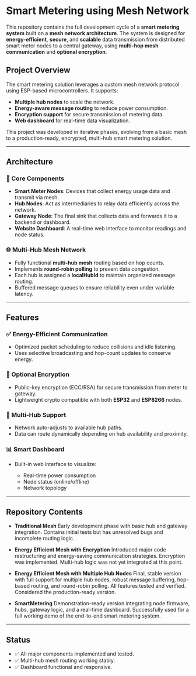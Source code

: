 # Smart Metering using Mesh Network

This repository contains the full development cycle of a **smart metering system** built on a **mesh network architecture**. The system is designed for **energy-efficient**, **secure**, and **scalable** data transmission from distributed smart meter nodes to a central gateway, using **multi-hop mesh communication** and **optional encryption**.

## Project Overview

The smart metering solution leverages a custom mesh network protocol using ESP-based microcontrollers. It supports:

* **Multiple hub nodes** to scale the network.
* **Energy-aware message routing** to reduce power consumption.
* **Encryption support** for secure transmission of metering data.
* **Web dashboard** for real-time data visualization.

This project was developed in iterative phases, evolving from a basic mesh to a production-ready, encrypted, multi-hub smart metering solution.

---

## Architecture

### 🔧 Core Components

* **Smart Meter Nodes**: Devices that collect energy usage data and transmit via mesh.
* **Hub Nodes**: Act as intermediaries to relay data efficiently across the network.
* **Gateway Node**: The final sink that collects data and forwards it to a backend or dashboard.
* **Website Dashboard**: A real-time web interface to monitor readings and node status.

### 🌐 Multi-Hub Mesh Network

* Fully functional **multi-hub mesh** routing based on hop counts.
* Implements **round-robin polling** to prevent data congestion.
* Each hub is assigned a **localHubId** to maintain organized message routing.
* Buffered message queues to ensure reliability even under variable latency.

---

## Features

### ✅ Energy-Efficient Communication

* Optimized packet scheduling to reduce collisions and idle listening.
* Uses selective broadcasting and hop-count updates to conserve energy.

### 🔐 Optional Encryption

* Public-key encryption (ECC/RSA) for secure transmission from meter to gateway.
* Lightweight crypto compatible with both **ESP32** and **ESP8266** nodes.

### 🔁 Multi-Hub Support

* Network auto-adjusts to available hub paths.
* Data can route dynamically depending on hub availability and proximity.

### 📊 Smart Dashboard

* Built-in web interface to visualize:

  * Real-time power consumption
  * Node status (online/offline)
  * Network topology

---

## Repository Contents

* **Traditional Mesh**
  Early development phase with basic hub and gateway integration. Contains initial tests but has unresolved bugs and incomplete routing logic.

* **Energy Efficient Mesh with Encryption**
  Introduced major code restructuring and energy-saving communication strategies. Encryption was implemented. Multi-hub logic was not yet integrated at this point.

* **Energy Efficient Mesh with Multiple Hub Nodes**
  Final, stable version with full support for multiple hub nodes, robust message buffering, hop-based routing, and round-robin polling. All features tested and verified. Considered the production-ready version.

* **SmartMetering**
  Demonstration-ready version integrating node firmware, hubs, gateway logic, and a real-time dashboard. Successfully used for a full working demo of the end-to-end smart metering system.

---

## Status

* ✅ All major components implemented and tested.
* ✅ Multi-hub mesh routing working stably.
* ✅ Dashboard functional and responsive.
